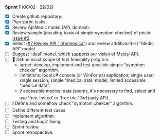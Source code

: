 **Sprint 1** (08/02 - 22/02)
- [x] Create github repository.
- [x] Plan sprint tasks.
- [x] Review ApiMedic model (API, domain).
- [x] Review sample (incuding basis of simple symptom checker) of priaid [issue #3](https://github.com/constructor-igor/MedicalApi/issues/3).
- [x] Select ([#7 Review API "infermedica"](https://github.com/constructor-igor/MedicalApi/issues/7)) and review additional(-s) "Medic API" model
- [ ] Suggest 'ideal' model, which supports our vision of Mecial API.
- [ ] :running: Define exact scope of first feasibility program.
  * target: develop, implement and test possible simple "symptom checker" algorithm. 
  * limitations: local c# console (or WinForms) application; single user; single session; simple "medical data' model, limited accessible "medical data".
  * :question: accessible medical data (seems, it's necessary to find, select and use 'free limited' or 'free trial' 3rd party API).
- [ ] :exclamation: Define and somehow check "symptom chekcer" algorithm.
- [ ] Define different test cases.
- [ ] Implement algorithm.
- [ ] Testing and bugs' fixing.
- [ ] Sprint review.
- [ ] Sprint retrospective.
